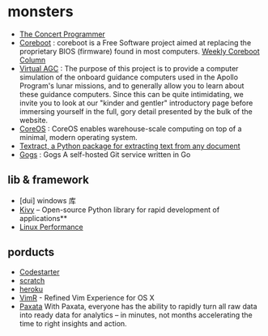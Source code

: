 monsters
========

- [The Concert Programmer](https://www.youtube.com/watch?v=yY1FSsUV-8c)  
- [Coreboot](http://www.coreboot.org/) : coreboot is a Free Software project aimed at replacing the proprietary BIOS (firmware) found in most computers. [Weekly Coreboot Column](http://lennartb.home.xs4all.nl/coreboot/coreboot.html)  
- [Virtual AGC](http://www.ibiblio.org/apollo/index.html) : The purpose of this project is to provide a computer simulation of the onboard guidance computers used in the Apollo Program's lunar missions, and to generally allow you to learn about these guidance computers.  Since this can be quite intimidating, we invite you to look at our "kinder and gentler" introductory page before immersing yourself in the full, gory detail presented by the bulk of the website.  
- [CoreOS](https://coreos.com/) : CoreOS enables warehouse-scale computing on top of a minimal, modern operating system.
- [Textract, a Python package for extracting text from any document](http://datascopeanalytics.com/what-we-think/2014/07/27/extract-text-from-any-document-no-muss-no-fuss)
- [Gogs](https://github.com/gogits/gogs/) : Gogs A self-hosted Git service written in Go

## lib & framework

- [dui] windows 库  
- [Kivy](http://kivy.org/) – Open-source Python library for rapid development of applications**  
- [Linux Performance](http://www.brendangregg.com/linuxperf.html)


## porducts

- [Codestarter](https://codestarter.org/)  
- [scratch](http://scratch.mit.edu/)  
- [heroku](https://www.heroku.com/)  
- [VimR](http://vimr.org/) - Refined Vim Experience for OS X  
- [Paxata](http://www.paxata.com/) With Paxata, everyone has the ability to rapidly turn all raw data into ready data for analytics – in minutes, not months accelerating the time to right insights and action.  
